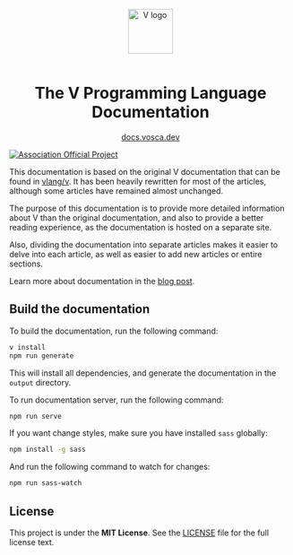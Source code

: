 <div align="center" style="display:grid;place-items:center;">
<p>
    <a href="https://vlang.io/" target="_blank"><img width="80" src="https://raw.githubusercontent.com/vlang/v-logo/master/dist/v-logo.svg?sanitize=true" alt="V logo"></a>
</p>
    <h1>The V Programming Language Documentation</h1>
</div>

<div align="center">
    <a href="https://docs.vosca.dev/">docs.vosca.dev</a>
</div>

[![Association Official Project][AssociationOfficialBadge]][AssociationUrl]

This documentation is based on the original V documentation that can be found in
[vlang/v](https://github.com/vlang/v/blob/master/doc/docs.md).
It has been heavily rewritten for most of the articles, although some articles have remained almost
unchanged.

The purpose of this documentation is to provide more detailed information about V than the original
documentation, and also to provide a better reading experience, as the documentation is hosted on a
separate site.

Also, dividing the documentation into separate articles makes it easier to delve into each article,
as well as easier to add new articles or entire sections.

Learn more about documentation in the [blog post](https://blog.vosca.dev/meet-new-documentation/).

## Build the documentation

To build the documentation, run the following command:

```bash
v install
npm run generate
```

This will install all dependencies, and generate the documentation in the `output` directory.

To run documentation server, run the following command:

```bash
npm run serve
```

If you want change styles, make sure you have installed `sass` globally:

```bash
npm install -g sass
```

And run the following command to watch for changes:

```bash
npm run sass-watch
```

## License

This project is under the **MIT License**. See the
[LICENSE](https://github.com/vlang-association/docs/blob/master/LICENSE)
file for the full license text.

[AssociationOfficialBadge]: https://vosca.dev/badge.svg
[AssociationUrl]: https://vosca.dev
